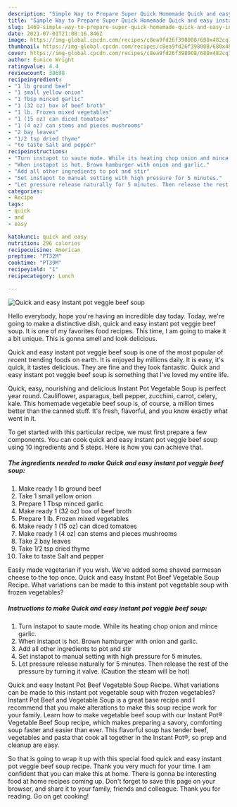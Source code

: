 ```yaml
---
description: "Simple Way to Prepare Super Quick Homemade Quick and easy instant pot veggie beef soup"
title: "Simple Way to Prepare Super Quick Homemade Quick and easy instant pot veggie beef soup"
slug: 1469-simple-way-to-prepare-super-quick-homemade-quick-and-easy-instant-pot-veggie-beef-soup
date: 2021-07-01T21:08:16.846Z
image: https://img-global.cpcdn.com/recipes/c8ea9fd26f398008/680x482cq70/quick-and-easy-instant-pot-veggie-beef-soup-recipe-main-photo.jpg
thumbnail: https://img-global.cpcdn.com/recipes/c8ea9fd26f398008/680x482cq70/quick-and-easy-instant-pot-veggie-beef-soup-recipe-main-photo.jpg
cover: https://img-global.cpcdn.com/recipes/c8ea9fd26f398008/680x482cq70/quick-and-easy-instant-pot-veggie-beef-soup-recipe-main-photo.jpg
author: Eunice Wright
ratingvalue: 4.4
reviewcount: 38698
recipeingredient:
- "1 lb ground beef"
- "1 small yellow onion"
- "1 Tbsp minced garlic"
- "1 (32 oz) box of beef broth"
- "1 lb. Frozen mixed vegetables"
- "1 (15 oz) can diced tomatoes"
- "1 (4 oz) can stems and pieces mushrooms"
- "2 bay leaves"
- "1/2 tsp dried thyme"
- "to taste Salt and pepper"
recipeinstructions:
- "Turn instapot to saute mode. While its heating chop onion and mince garlic."
- "When instapot is hot. Brown hamburger with onion and garlic."
- "Add all other ingredients to pot and stir"
- "Set instapot to manual setting with high pressure for 5 minutes."
- "Let pressure release naturally for 5 minutes. Then release the rest of the pressure by turning it valve. (Caution the steam will be hot)"
categories:
- Recipe
tags:
- quick
- and
- easy

katakunci: quick and easy 
nutrition: 296 calories
recipecuisine: American
preptime: "PT32M"
cooktime: "PT39M"
recipeyield: "1"
recipecategory: Lunch

---
```



![Quick and easy instant pot veggie beef soup](https://img-global.cpcdn.com/recipes/c8ea9fd26f398008/680x482cq70/quick-and-easy-instant-pot-veggie-beef-soup-recipe-main-photo.jpg)

Hello everybody, hope you're having an incredible day today. Today, we're going to make a distinctive dish, quick and easy instant pot veggie beef soup. It is one of my favorites food recipes. This time, I am going to make it a bit unique. This is gonna smell and look delicious.

Quick and easy instant pot veggie beef soup is one of the most popular of recent trending foods on earth. It is enjoyed by millions daily. It is easy, it's quick, it tastes delicious. They are fine and they look fantastic. Quick and easy instant pot veggie beef soup is something that I've loved my entire life.

Quick, easy, nourishing and delicious Instant Pot Vegetable Soup is perfect year round. Cauliflower, asparagus, bell pepper, zucchini, carrot, celery, kale. This homemade vegetable beef soup is, of course, a million times better than the canned stuff. It&#39;s fresh, flavorful, and you know exactly what went in it.


To get started with this particular recipe, we must first prepare a few components. You can cook quick and easy instant pot veggie beef soup using 10 ingredients and 5 steps. Here is how you can achieve that.

<!--inarticleads1-->

##### The ingredients needed to make Quick and easy instant pot veggie beef soup:

1. Make ready 1 lb ground beef
1. Take 1 small yellow onion
1. Prepare 1 Tbsp minced garlic
1. Make ready 1 (32 oz) box of beef broth
1. Prepare 1 lb. Frozen mixed vegetables
1. Make ready 1 (15 oz) can diced tomatoes
1. Make ready 1 (4 oz) can stems and pieces mushrooms
1. Take 2 bay leaves
1. Take 1/2 tsp dried thyme
1. Take to taste Salt and pepper


Easily made vegetarian if you wish. We&#39;ve added some shaved parmesan cheese to the top once. Quick and easy Instant Pot Beef Vegetable Soup Recipe. What variations can be made to this instant pot vegetable soup with frozen vegetables? 

<!--inarticleads2-->

##### Instructions to make Quick and easy instant pot veggie beef soup:

1. Turn instapot to saute mode. While its heating chop onion and mince garlic.
1. When instapot is hot. Brown hamburger with onion and garlic.
1. Add all other ingredients to pot and stir
1. Set instapot to manual setting with high pressure for 5 minutes.
1. Let pressure release naturally for 5 minutes. Then release the rest of the pressure by turning it valve. (Caution the steam will be hot)


Quick and easy Instant Pot Beef Vegetable Soup Recipe. What variations can be made to this instant pot vegetable soup with frozen vegetables? Instant Pot Beef and Vegetable Soup is a great base recipe and I recommend that you make alterations to make this soup recipe work for your family. Learn how to make vegetable beef soup with our Instant Pot® Vegetable Beef Soup recipe, which makes preparing a savory, comforting soup faster and easier than ever. This flavorful soup has tender beef, vegetables and pasta that cook all together in the Instant Pot®, so prep and cleanup are easy. 

So that is going to wrap it up with this special food quick and easy instant pot veggie beef soup recipe. Thank you very much for your time. I am confident that you can make this at home. There is gonna be interesting food at home recipes coming up. Don't forget to save this page on your browser, and share it to your family, friends and colleague. Thank you for reading. Go on get cooking!
